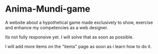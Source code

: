 # Anima-Mundi-game
A website about a hypothetical game  made exclusively to show, exercise and enhance my competencies as a web designer.
<p> Its not fully responsive yet. I will solve that as soon as possible.</p>
<p> I will add more items on the "items" page as soon as i learn how to do it.</p>
